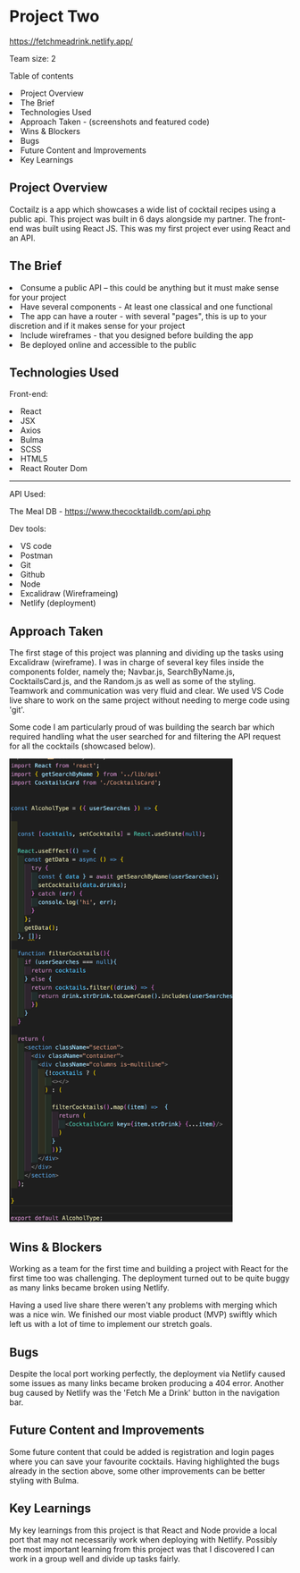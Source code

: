 # Project Two

https://fetchmeadrink.netlify.app/

Team size: 2

Table of contents
<li>Project Overview</li>
<li>The Brief</li>
<li>Technologies Used</li>
<li>Approach Taken - (screenshots and featured code)</li>
<li>Wins & Blockers</li>
<li>Bugs</li>
<li>Future Content and Improvements</li>
<li>Key Learnings</li>

## Project Overview

Coctailz is a app which showcases a wide list of cocktail recipes using a public api. This project was built in 6 days alongside my partner. The front-end was built using React JS. This was my first project ever using React and an API.

## The Brief

<li>Consume a public API – this could be anything but it must make sense for your project</li>
<li>Have several components - At least one classical and one functional</li>
<li>The app can have a router - with several "pages", this is up to your discretion and if it makes sense for your project</li>
<li>Include wireframes - that you designed before building the app</li>
<li>Be deployed online and accessible to the public</li>

## Technologies Used

Front-end:
<li>React</li>
<li>JSX</li>
<li>Axios</li>
<li>Bulma</li>
<li>SCSS</li>
<li>HTML5</li>
<li>React Router Dom</li>
<hr>
API Used:

The Meal DB - https://www.thecocktaildb.com/api.php

Dev tools:
<li>VS code</li>
<li>Postman</li>
<li>Git</li>
<li>Github</li>
<li>Node</li>
<li>Excalidraw (Wireframeing)</li>
<li>Netlify (deployment)</li>

## Approach Taken

The first stage of this project was planning and dividing up the tasks using Excalidraw (wireframe). I was in charge of several key files inside the components folder, namely the; Navbar.js, SearchByName.js, CocktailsCard.js, and the Random.js as well as some of the styling. Teamwork and communication was very fluid and clear. We used VS Code live share to work on the same project without needing to merge code using 'git'.

Some code I am particularly proud of was building the search bar which required handling what the user searched for and filtering the API request for all the cocktails (showcased below).

<img src="./screenshotCode.png" alt="drawing" width="400"/>



## Wins & Blockers

Working as a team for the first time and building a project with React for the first time too was challenging. The deployment turned out to be quite buggy as many links became broken using Netlify. 

Having a used live share there weren't any problems with merging which was a nice win. We finished our most viable product (MVP) swiftly which left us with a lot of time to implement our stretch goals.

## Bugs

Despite the local port working perfectly, the deployment via Netlify caused some issues as many links became broken producing a 404 error. Another bug caused by Netlify was the 'Fetch Me a Drink' button in the navigation bar.

## Future Content and Improvements 

Some future content that could be added is registration and login pages where you can save your favourite cocktails. Having highlighted the bugs already in the section above, some other improvements can be better styling with Bulma.  

## Key Learnings

My key learnings from this project is that React and Node provide a local port that may not necessarily work when deploying with Netlify. Possibly the most important learning from this project was that I discovered I can work in a group well and divide up tasks fairly.